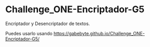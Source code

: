 # Challenge_ONE-Encriptador-G5

Encriptador y Desencriptador de textos.

Puedes usarlo usando
https://gabebyte.github.io/Challenge_ONE-Encriptador-G5/
